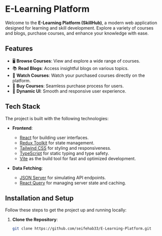 # E-Learning Platform

Welcome to the **E-Learning Platform (SkillHub)**, a modern web application designed for learning and skill development. Explore a variety of courses and blogs, purchase courses, and enhance your knowledge with ease.

## Features

* 🖥️ **Browse Courses**: View and explore a wide range of courses.
* 📚 **Read Blogs**: Access insightful blogs on various topics.
* 🎥 **Watch Courses**: Watch your purchased courses directly on the platform.
* 🛒 **Buy Courses**: Seamless purchase process for users.
* 🔄 **Dynamic UI**: Smooth and responsive user experience.

## Tech Stack

The project is built with the following technologies:

* **Frontend**:
  * [React](https://reactjs.org/) for building user interfaces.
  * [Redux Toolkit](https://redux-toolkit.js.org/) for state management.
  * [Tailwind CSS](https://tailwindcss.com/) for styling and responsiveness.
  * [TypeScript](https://www.typescriptlang.org/) for static typing and type safety.
  * [Vite](https://vitejs.dev/) as the build tool for fast and optimized development.

* **Data Fetching**:
  * [JSON Server](https://github.com/typicode/json-server) for simulating API endpoints.
  * [React Query](https://tanstack.com/query/latest) for managing server state and caching.


## Installation and Setup

Follow these steps to get the project up and running locally:

1. **Clone the Repository**:
   ```bash
   git clone https://github.com/seifehab33/E-Learning-Platform.git
